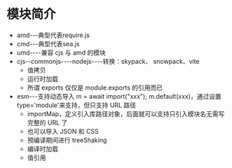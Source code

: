# 模块简介

+ amd---典型代表require.js
+ cmd---典型代表sea.js
+ umd----兼容 cjs 与 amd 的模块
+ cjs--commonjs----nodejs----转换：skypack、 snowpack、vite
  + 值拷贝
  + 运行时加载
  + 所谓 exports 仅仅是 module.exports 的引用而已
+ esm---支持动态导入 m = await import("xxx"); m.default(xxx)，通过设置 type='module'来支持，但只支持 URL 路径
  + importMap，定义引入库路径对象，后面就可以支持只引入模块名无需写完整的 URL 了
  + 也可以导入 JSON 和 CSS
  + 预编译期间进行 treeShaking
  + 编译时加载
  + 值引用
